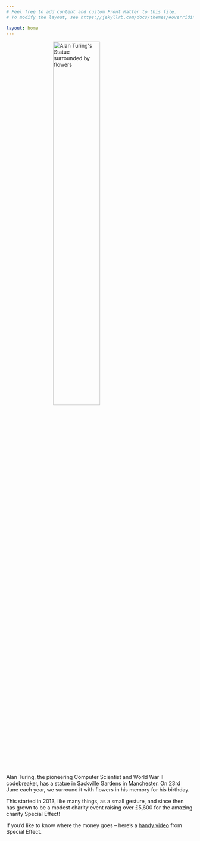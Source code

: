 ```yaml
---
# Feel free to add content and custom Front Matter to this file.
# To modify the layout, see https://jekyllrb.com/docs/themes/#overriding-theme-defaults

layout: home
---
```



<img src="{{site.baseurl}}/assets/images/2016.jpg" alt="Alan Turing's Statue surrounded by flowers"  style="width:50%;display:block;margin-left:auto;margin-right:auto;" />

Alan Turing, the pioneering Computer Scientist and World War II codebreaker, has a statue in Sackville Gardens in Manchester. On 23rd June each year, we surround it with flowers in his memory for his birthday.

This started in 2013, like many things, as a small gesture, and since then has grown to be a modest charity event raising over £5,600 for the amazing charity Special Effect!

If you’d like to know where the money goes – here’s a [handy video](https://www.youtube.com/watch?v=kpYNG7MivHs&feature=emb_title) from Special Effect.
